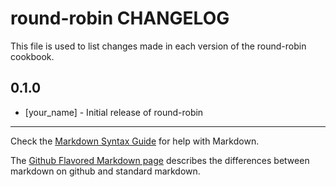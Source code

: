 # round-robin CHANGELOG

This file is used to list changes made in each version of the round-robin cookbook.

## 0.1.0
- [your_name] - Initial release of round-robin

- - -
Check the [Markdown Syntax Guide](http://daringfireball.net/projects/markdown/syntax) for help with Markdown.

The [Github Flavored Markdown page](http://github.github.com/github-flavored-markdown/) describes the differences between markdown on github and standard markdown.
